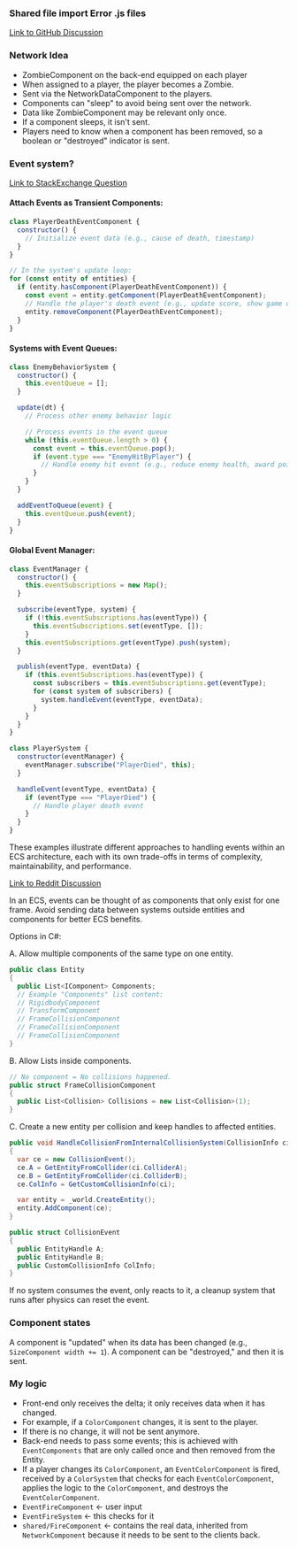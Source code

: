  
### Shared file import Error .js files

[Link to GitHub Discussion](https://github.com/vercel/next.js/discussions/32237)

### Network Idea

- ZombieComponent on the back-end equipped on each player
- When assigned to a player, the player becomes a Zombie.
- Sent via the NetworkDataComponent to the players.
- Components can "sleep" to avoid being sent over the network.
- Data like ZombieComponent may be relevant only once.
- If a component sleeps, it isn't sent.
- Players need to know when a component has been removed, so a boolean or "destroyed" indicator is sent.

### Event system?

[Link to StackExchange Question](https://gamedev.stackexchange.com/questions/194133/is-it-better-design-to-store-event-effects-within-an-entity-itself-or-within-a)

#### Attach Events as Transient Components:

```javascript
class PlayerDeathEventComponent {
  constructor() {
    // Initialize event data (e.g., cause of death, timestamp)
  }
}

// In the system's update loop:
for (const entity of entities) {
  if (entity.hasComponent(PlayerDeathEventComponent)) {
    const event = entity.getComponent(PlayerDeathEventComponent);
    // Handle the player's death event (e.g., update score, show game over screen)
    entity.removeComponent(PlayerDeathEventComponent);
  }
}
```

#### Systems with Event Queues:

```javascript
class EnemyBehaviorSystem {
  constructor() {
    this.eventQueue = [];
  }

  update(dt) {
    // Process other enemy behavior logic

    // Process events in the event queue
    while (this.eventQueue.length > 0) {
      const event = this.eventQueue.pop();
      if (event.type === "EnemyHitByPlayer") {
        // Handle enemy hit event (e.g., reduce enemy health, award points)
      }
    }
  }

  addEventToQueue(event) {
    this.eventQueue.push(event);
  }
}
```

#### Global Event Manager:

```javascript
class EventManager {
  constructor() {
    this.eventSubscriptions = new Map();
  }

  subscribe(eventType, system) {
    if (!this.eventSubscriptions.has(eventType)) {
      this.eventSubscriptions.set(eventType, []);
    }
    this.eventSubscriptions.get(eventType).push(system);
  }

  publish(eventType, eventData) {
    if (this.eventSubscriptions.has(eventType)) {
      const subscribers = this.eventSubscriptions.get(eventType);
      for (const system of subscribers) {
        system.handleEvent(eventType, eventData);
      }
    }
  }
}

class PlayerSystem {
  constructor(eventManager) {
    eventManager.subscribe("PlayerDied", this);
  }

  handleEvent(eventType, eventData) {
    if (eventType === "PlayerDied") {
      // Handle player death event
    }
  }
}
```

These examples illustrate different approaches to handling events within an ECS architecture, each with its own trade-offs in terms of complexity, maintainability, and performance.

[Link to Reddit Discussion](https://www.reddit.com/r/gamedev/comments/6dsrzy/ecs_and_event_handling_how_to_handle_events/)

In an ECS, events can be thought of as components that only exist for one frame. Avoid sending data between systems outside entities and components for better ECS benefits.

Options in C#:

A. Allow multiple components of the same type on one entity.

```csharp
public class Entity
{
  public List<IComponent> Components;
  // Example "Components" list content:
  // RigidbodyComponent
  // TransformComponent
  // FrameCollisionComponent
  // FrameCollisionComponent
  // FrameCollisionComponent
}
```

B. Allow Lists inside components.

```csharp
// No component = No collisions happened.
public struct FrameCollisionComponent
{
  public List<Collision> Collisions = new List<Collision>(1);
}
```

C. Create a new entity per collision and keep handles to affected entities.

```csharp
public void HandleCollisionFromInternalCollisionSystem(CollisionInfo ci)
{
  var ce = new CollisionEvent();
  ce.A = GetEntityFromCollider(ci.ColliderA);
  ce.B = GetEntityFromCollider(ci.ColliderB);
  ce.ColInfo = GetCustomCollisionInfo(ci);

  var entity = _world.CreateEntity();
  entity.AddComponent(ce);
}

public struct CollisionEvent
{
  public EntityHandle A;
  public EntityHandle B;
  public CustomCollisionInfo ColInfo;
}
```

If no system consumes the event, only reacts to it, a cleanup system that runs after physics can reset the event.

### Component states

A component is "updated" when its data has been changed (e.g., `SizeComponent width += 1`). A component can be "destroyed," and then it is sent.

### My logic

- Front-end only receives the delta; it only receives data when it has changed.
- For example, if a `ColorComponent` changes, it is sent to the player.
- If there is no change, it will not be sent anymore.
- Back-end needs to pass some events; this is achieved with `EventComponents` that are only called once and then removed from the Entity.
- If a player changes its `ColorComponent`, an `EventColorComponent` is fired, received by a `ColorSystem` that checks for each `EventColorComponent`, applies the logic to the `ColorComponent`, and destroys the `EventColorComponent`.
- `EventFireComponent` <- user input
- `EventFireSystem` <- this checks for it
- `shared/FireComponent` <- contains the real data, inherited from `NetworkComponent` because it needs to be sent to the clients back.
